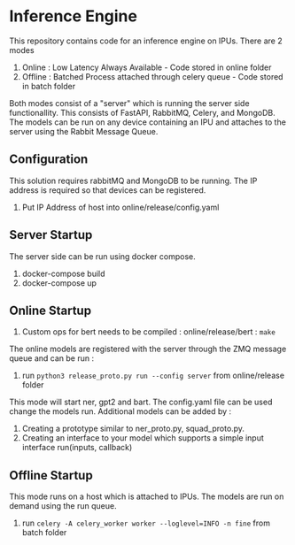 # Inference Engine

This repository contains code for an inference engine on IPUs. There are 2 modes

1. Online : Low Latency Always Available - Code stored in online folder
2. Offline : Batched Process attached through celery queue - Code stored in batch folder

Both modes consist of a "server" which is running the server side functionallity. This 
consists of FastAPI, RabbitMQ, Celery, and MongoDB. The models can be run on any device containing
an IPU and attaches to the server using the Rabbit Message Queue.  

## Configuration 
This solution requires rabbitMQ and MongoDB to be running. The IP address is required so that devices can be registered. 
1. Put IP Address of host into online/release/config.yaml

## Server Startup
The server side can be run using docker compose. 

1. docker-compose build
2. docker-compose up

## Online Startup

1. Custom ops for bert needs to be compiled : online/release/bert : `make`

The online models are registered with the server through the ZMQ message queue and can be run : 
1. run `python3 release_proto.py run --config server` from online/release folder

This mode will start ner, gpt2 and bart. The config.yaml file can be used change the models run. 
Additional models can be added by : 

1. Creating a prototype similar to ner_proto.py, squad_proto.py. 
2. Creating an interface to your model which supports a simple input interface run(inputs, callback)

## Offline Startup

This mode runs on a host which is attached to IPUs. The models are run on demand using the run queue. 

1. run `celery -A celery_worker worker --loglevel=INFO -n fine` from batch folder